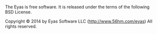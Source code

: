 The Eyas is free software. It is released under the terms of
the following BSD License.

Copyright © 2014 by Eyas Software LLC (http://www.56hm.com/eyas)
All rights reserved.
